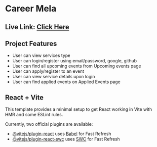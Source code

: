 # Career Mela

## Live Link: [Click Here](https://career-mela.web.app/)

## Project Features
- User can view services type
- User can login/register using email/password, google, github
- User can find all upcoming events from Upcoming events page
- User can apply/register to an event
- User can view service details upon login
- User can find applied events on Applied Events page


## React + Vite

This template provides a minimal setup to get React working in Vite with HMR and some ESLint rules.

Currently, two official plugins are available:

- [@vitejs/plugin-react](https://github.com/vitejs/vite-plugin-react/blob/main/packages/plugin-react/README.md) uses [Babel](https://babeljs.io/) for Fast Refresh
- [@vitejs/plugin-react-swc](https://github.com/vitejs/vite-plugin-react-swc) uses [SWC](https://swc.rs/) for Fast Refresh
